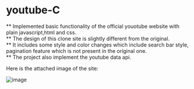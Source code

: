 # youtube-C
** Implemented basic functionality of the official youotube website with plain javascript,html and css.<br>
** The design of this clone site is slightly different from the original.<br>
** It includes some style and color changes which include search bar style, pagination feature which is not present in the original one.<br>
** The project also implement the youtube data api.<br>

Here is the attached image of the site:

![image](https://github.com/csadhok-38/youtube-C/assets/109841914/302ec214-58c0-4d51-b2ba-6e110368e3ac)

